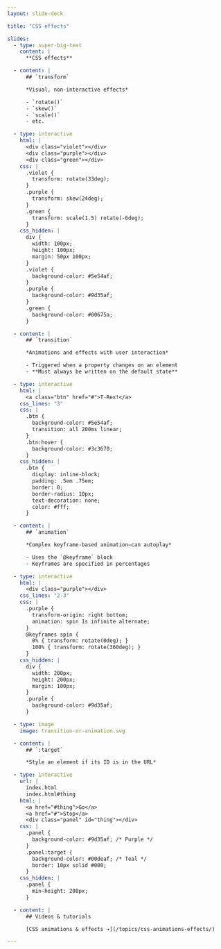 ```yaml
---
layout: slide-deck

title: "CSS effects"

slides:
  - type: super-big-text
    content: |
      **CSS effects**

  - content: |
      ## `transform`

      *Visual, non-interactive effects*

      - `rotate()`
      - `skew()`
      - `scale()`
      - etc.

  - type: interactive
    html: |
      <div class="violet"></div>
      <div class="purple"></div>
      <div class="green"></div>
    css: |
      .violet {
        transform: rotate(33deg);
      }
      .purple {
        transform: skew(24deg);
      }
      .green {
        transform: scale(1.5) rotate(-6deg);
      }
    css_hidden: |
      div {
        width: 100px;
        height: 100px;
        margin: 50px 100px;
      }
      .violet {
        background-color: #5e54af;
      }
      .purple {
        background-color: #9d35af;
      }
      .green {
        background-color: #00675a;
      }

  - content: |
      ## `transition`

      *Animations and effects with user interaction*

      - Triggered when a property changes on an element
      - **Must always be written on the default state**

  - type: interactive
    html: |
      <a class="btn" href="#">T-Rex!</a>
    css_lines: "3"
    css: |
      .btn {
        background-color: #5e54af;
        transition: all 200ms linear;
      }
      .btn:hover {
        background-color: #3c3670;
      }
    css_hidden: |
      .btn {
        display: inline-block;
        padding: .5em .75em;
        border: 0;
        border-radius: 10px;
        text-decoration: none;
        color: #fff;
      }

  - content: |
      ## `animation`

      *Complex keyframe-based animation—can autoplay*

      - Uses the `@keyframe` block
      - Keyframes are specified in percentages

  - type: interactive
    html: |
      <div class="purple"></div>
    css_lines: "2-3"
    css: |
      .purple {
        transform-origin: right bottom;
        animation: spin 1s infinite alternate;
      }
      @keyframes spin {
        0% { transform: rotate(0deg); }
        100% { transform: rotate(360deg); }
      }
    css_hidden: |
      div {
        width: 200px;
        height: 200px;
        margin: 100px;
      }
      .purple {
        background-color: #9d35af;
      }

  - type: image
    image: transition-or-animation.svg

  - content: |
      ## `:target`

      *Style an element if its ID is in the URL*

  - type: interactive
    url: |
      index.html
      index.html#thing
    html: |
      <a href="#thing">Go</a>
      <a href="#">Stop</a>
      <div class="panel" id="thing"></div>
    css: |
      .panel {
        background-color: #9d35af; /* Purple */
      }
      .panel:target {
        background-color: #00deaf; /* Teal */
        border: 10px solid #000;
      }
    css_hidden: |
      .panel {
        min-height: 200px;
      }

  - content: |
      ## Videos & tutorials

      [CSS animations & effects ➔](/topics/css-animations-effects/)

---
```

